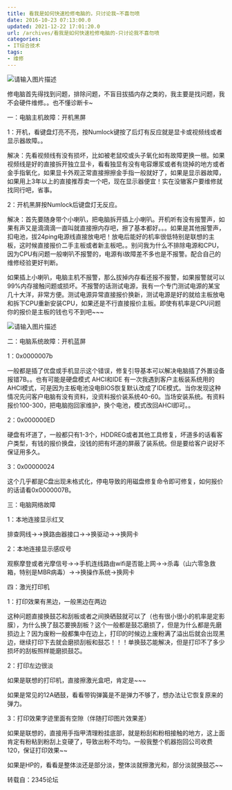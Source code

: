 ```yaml
---
title: 看我是如何快速检修电脑的，只讨论我~不喜勿喷
date: 2016-10-23 07:13:00.0
updated: 2021-12-22 17:01:20.0
url: /archives/看我是如何快速检修电脑的-只讨论我不喜勿喷
categories: 
- IT综合技术
tags: 
- 维修
---
```


<p><img src="https://cdn.uu126.cn/wp-content/uploads/2016/10/5a00ec641123eef9a4fcf5ede79fc406.jpg" alt="请输入图片描述" title="请输入图片描述"></p><p>修电脑首先得找到问题，排除问题，不盲目拔插内存之类的，我主要是找问题，我不会硬件维修。。也不懂诊断卡~</p><p>一：电脑主机故障：开机黑屏</p><p>1：开机，看键盘灯亮不亮，按Numlock键按了后灯有反应就是显卡或视频线或者显示器故障。。</p><p>解决：先看视频线有没有损坏，比如被老鼠咬或头子氧化如有故障更换一根。如果视频线是好的直接拆开独立显卡，看看独显有没有电容爆浆或者有烧掉的地方或者金手指氧化，如果显卡外观正常直接擦擦金手指一般就好了，如果是显示器故障，如果用上3年以上的直接推荐卖一个吧，现在显示器便宜！实在没辙客户要维修就找同行吧，省事。</p><p>2：开机黑屏按Numlock后键盘灯无反应。</p><p>解决：首先要随身带个小喇叭，把电脑拆开插上小喇叭。开机听有没有报警声，如果有声又是滴滴滴一直叫就直接擦内存吧，擦了基本都好。。。如果是其他报警声，扣电池，拔24ping电源线直接放电吧！放电后能好的机率很低特别是联想的主板，这时候直接报价二手主板或者新主板吧。。别问我为什么不排除电源和CPU，因为CPU有问题一般喇叭不报警的，电源有i故障差不多也是不报警。配合自己的维修经验更好判断。</p><p>如果插上小喇叭，电脑主机不报警，那么拔掉内存看还报不报警，如果报警就可以99%内存接触问题或损坏。不报警的话测试电源，我有一个专门测试电源的某宝几十大洋，非常方便。测试电源异常直接报价换新，测试电源是好的就给主板放电和拆下CPU重新安装CPU，如果还是不行直接报价主板。即使有机率是CPU问题你的报价是主板的钱也亏不到吧~~~</p><p><img src="https://cdn.uu126.cn/wp-content/uploads/2016/10/d4678c8506ca31e0865567b83baa8cda.jpg" alt="请输入图片描述" title="请输入图片描述"></p><p>二：电脑系统故障：开机蓝屏</p><p>1：0x0000007b</p><p>一般都是插了优盘或手机显示这个错误，修复引导基本可以解决电脑插了外置设备报错7B。。也有可能是硬盘模式 AHCI和IDE 有一次我遇到客户主板装系统用的AHCI模式，可是因为主板电池没电BIOS恢复默认改成了IDE模式。当你发现这种情况先问客户电脑有没有资料，没资料报价装系统40-60。当场安装系统。有资料报价100-300，把电脑抱回家维护，换个电池，模式改回AHCI即可。。</p><p>2：0x000000ED</p><p>硬盘有坏道了，一般都只有1-3个，HDDREG或者其他工具修复，坏道多的话看客户类型，有钱的报价换盘，没钱的把有坏道的屏蔽了装系统。但是要给客户说好不保证用多久。</p><p>3：0x00000024</p><p>这个几乎都是C盘出现未格式化，停电导致的用磁盘修复命令即可修复，如何报价的话请看0x0000007B。</p><p>三：电脑网络故障</p><p>1：本地连接显示红叉</p><p>排查网线→→换路由器接口→→换驱动→→换网卡</p><p>2：本地连接显示感叹号</p><p>观察摩登或者光摩信号→→手机连线路由wifi是否能上网→→杀毒（山六零急救箱，特别是MBR病毒）→→换操作系统→换网卡</p><p>四：激光打印机</p><p>1：打印效果有黑边，一般黑边在两边</p><p>这种问题直接换鼓芯和刮板或者之间换硒鼓就可以了（也有很小很小的机率是定影膜），为什么换了鼓芯要换刮板？这个一般都是鼓芯磨损了，但是为什么都是先磨损边上？因为废粉一般都集中在边上，打印的时候边上废粉满了溢出后就会出现黑边，继续打印下去就会磨损刮板和鼓芯！！！单换鼓芯能解决，但是打印不了多少损坏的刮板照样能磨损鼓芯。</p><p>2：打印左边很淡</p><p>如果是联想的打印机，直接擦激光盒吧，肯定是~~~</p><p>如果是常见的12A硒鼓，看看带钩弹簧是不是弹力不够了，想办法让它恢复原来的弹力。</p><p>3：打印效果字迹里面有空隙（伴随打印图片效果差）</p><p>如果是联想的，直接用手指甲清理粉挂底部，就是粉刮和粉相接触的地方，这上面肯定有粉粘到粉刮上变硬了，导致出粉不均匀。一般我整个机器抱回公司收费120，保证打印效果~~</p><p>如果是HP的，看看是整体淡还是部分淡，整体淡就擦激光和，部分淡就换鼓芯~~</p><p>转载自：2345论坛</p>